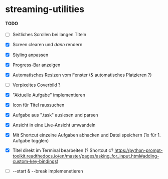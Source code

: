# streaming-utilities

#### TODO
- [ ] Seitliches Scrollen bei langen Titeln
- [x] Screen clearen und *dann* rendern
- [x] Styling anpassen
- [x] Progress-Bar anzeigen
- [x] Automatisches Resizen vom Fenster (& automatisches Platzieren ?)
- [ ] Verpixeltes Coverbild ?

- [x] "Aktuelle Aufgabe" implementieren
- [x] Icon für Titel raussuchen
- [x] Aufgabe aus ".task" auslesen und parsen
- [x] Ansicht in eine Live-Ansicht umwandeln
- [x] Mit Shortcut einzelne Aufgaben abhacken und Datei speichern (1x für 1. Aufgabe togglen)
- [x] Titel direkt im Terminal bearbeiten (? Shortcut c? https://python-prompt-toolkit.readthedocs.io/en/master/pages/asking_for_input.html#adding-custom-key-bindings)

- [ ] --start & --break implemenetieren